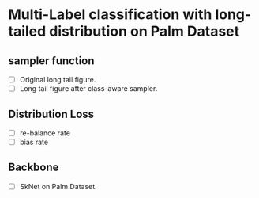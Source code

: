 # Multi-Label classification with long-tailed distribution on Palm Dataset

## sampler function

- [ ] Original long tail figure.
- [ ] Long tail figure after class-aware sampler.

## Distribution Loss

- [ ] re-balance rate
- [ ] bias rate

## Backbone

-[ ] SkNet on Palm Dataset.

